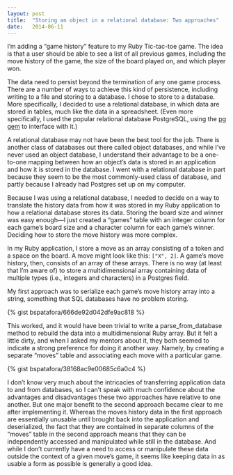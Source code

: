 ```yaml
---
layout: post
title:  "Storing an object in a relational database: Two approaches"
date:   2014-06-11
---
```


I’m adding a “game history” feature to my Ruby Tic-tac-toe game. The 
idea is that a user should be able to see a list of all previous games, 
including the move history of the game, the size of the board played 
on, and which player won.

The data need to persist beyond the termination of any one game process. 
There are a number of ways to achieve this kind of persistence, including 
writing to a file and storing to a database. I chose to store to a 
database. More specifically, I decided to use a relational database, in 
which data are stored in tables, much like the data in a spreadsheet. (Even 
more specifically, I used the popular relational database PostgreSQL, using 
the [pg gem][] to interface with it.)

A relational database may not have been the best tool for the job. There is 
another class of databases out there called object databases, and while I’ve 
never used an object database, I understand their advantage to be a 
one-to-one mapping between how an object’s data is stored in an application 
and how it is stored in the database. I went with a relational database in 
part because they seem to be the most commonly-used class of database, and 
partly because I already had Postgres set up on my computer.

Because I was using a relational database, I needed to decide on a way to 
translate the history data from how it was stored in my Ruby application to 
how a relational database stores its data. Storing the board size and winner 
was easy enough—I just created a “games” table with an integer column for 
each game’s board size and a character column for each game’s winner. 
Deciding how to store the move history was more complex.

In my Ruby application, I store a move as an array consisting of a token and 
a space on the board. A move might look like this: `["X", 2]`. A game’s move 
history, then, consists of an array of these arrays. There is no way (at least 
that I’m aware of) to store a multidimensional array containing data of 
multiple types (i.e., integers and characters) in a Postgres field.

My first approach was to serialize each game’s move history array into a 
string, something that SQL databases have no problem storing.

{% gist bspatafora/666de92d042dfe9ac818 %}

This worked, and it would have been trivial to write a parse_from_database 
method to rebuild the data into a multidimensional Ruby array. But it felt a 
little dirty, and when I asked my mentors about it, they both seemed to 
indicate a strong preference for doing it another way. Namely, by creating 
a separate “moves” table and associating each move with a particular game.

{% gist bspatafora/38168ac9e00685c6a0c4 %}

I don’t know very much about the intricacies of transferring application data 
to and from databases, so I can’t speak with much confidence about the advantages 
and disadvantages these two approaches have relative to one another. But one 
major benefit to the second approach became clear to me after implementing it. 
Whereas the moves history data in the first approach are essentially unusable 
until brought back into the application and deserialized, the fact that they are 
contained in separate columns of the “moves” table in the second approach means 
that they can be independently accessed and manipulated while still in the 
database. And while I don’t currently have a need to access or manipulate these 
data outside the context of a given move’s game, it seems like keeping data in 
as usable a form as possible is generally a good idea.

[pg gem]: http://deveiate.org/code/pg/
